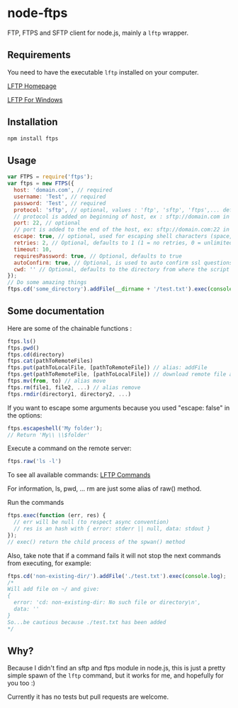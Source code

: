 node-ftps
=========

FTP, FTPS and SFTP client for node.js, mainly a `lftp` wrapper.

Requirements
------------

You need to have the executable `lftp` installed on your computer.

[LFTP Homepage](http://lftp.yar.ru/)

[LFTP For Windows](https://nwgat.ninja/lftp-for-windows/)

Installation
-----------

``` sh
npm install ftps
```

Usage
-----

``` js
var FTPS = require('ftps');
var ftps = new FTPS({
  host: 'domain.com', // required
  username: 'Test', // required
  password: 'Test', // required
  protocol: 'sftp', // optional, values : 'ftp', 'sftp', 'ftps',... default is 'ftp'
  // protocol is added on beginning of host, ex : sftp://domain.com in this case
  port: 22, // optional
  // port is added to the end of the host, ex: sftp://domain.com:22 in this case
  escape: true, // optional, used for escaping shell characters (space, $, etc.), default: true
  retries: 2, // Optional, defaults to 1 (1 = no retries, 0 = unlimited retries)
  timeout: 10,
  requiresPassword: true, // Optional, defaults to true
  autoConfirm: true, // Optional, is used to auto confirm ssl questions on sftp or fish protocols, defaults to false
  cwd: '' // Optional, defaults to the directory from where the script is executed 
});
// Do some amazing things
ftps.cd('some_directory').addFile(__dirname + '/test.txt').exec(console.log);
```

Some documentation
------------------

Here are some of the chainable functions :

``` js
ftps.ls()
ftps.pwd()
ftps.cd(directory)
ftps.cat(pathToRemoteFiles)
ftps.put(pathToLocalFile, [pathToRemoteFile]) // alias: addFile
ftps.get(pathToRemoteFile, [pathToLocalFile]) // download remote file and save to local path (if not given, use same name as remote file), alias: getFile
ftps.mv(from, to) // alias move
ftps.rm(file1, file2, ...) // alias remove
ftps.rmdir(directory1, directory2, ...)
```

If you want to escape some arguments because you used "escape: false" in the options:
```js
ftps.escapeshell('My folder');
// Return 'My\\ \\$folder'
```

Execute a command on the remote server:
```js
ftps.raw('ls -l')
```

To see all available commands: [LFTP Commands](http://lftp.yar.ru/lftp-man.html)

For information, ls, pwd, ... rm are just some alias of raw() method.

Run the commands
``` js
ftps.exec(function (err, res) {
  // err will be null (to respect async convention)
  // res is an hash with { error: stderr || null, data: stdout }
});
// exec() return the child process of the spwan() method
```

Also, take note that if a command fails it will not stop the next commands from executing, for example:
``` js
ftps.cd('non-existing-dir/').addFile('./test.txt').exec(console.log);
/*
Will add file on ~/ and give:
{
  error: 'cd: non-existing-dir: No such file or directory\n',
  data: ''
}
So...be cautious because ./test.txt has been added
*/

```

Why?
----

Because I didn't find an sftp and ftps module in node.js, this is just a pretty simple spawn of the `lftp` command, but it works for me, and hopefully for you too :)

Currently it has no tests but pull requests are welcome.
